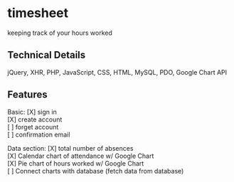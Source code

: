 # timesheet
keeping track of your hours worked

## Technical Details
jQuery, XHR, PHP, JavaScript, CSS, HTML, MySQL, PDO, Google Chart API

## Features
Basic: 
[X] sign in <br>
[X] create account <br>
[ ] forget account <br>
[ ] confirmation email <br>

Data section:
[X] total number of absences <br>
[X] Calendar chart of attendance w/ Google Chart <br>
[X] Pie chart of hours worked w/ Google Chart <br>
[ ] Connect charts with database (fetch data from database) <br>


